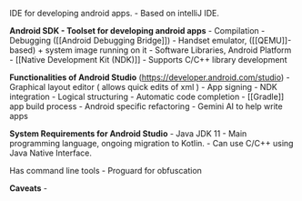 

IDE for developing android apps.
	- Based on intelliJ IDE.


**Android SDK - Toolset for developing android apps**
	- Compilation
	- Debugging ([[Android Debugging Bridge]])
	- Handset emulator, ([[QEMU]]-based) + system image running on it
	- Software Libraries, Android Platform
	- [[Native Development Kit (NDK)]]
		- Supports C/C++ library development


**Functionalities of Android Studio** (https://developer.android.com/studio)
	- Graphical layout editor ( allows quick edits of xml )
	- App signing
	- NDK integration
	- Logical structuring
	- Automatic code completion
	- [[Gradle]] app build process
	- Android specific refactoring
	- Gemini AI to help write apps


**System Requirements for Android Studio**
	- Java JDK 11
		- Main programming language, ongoing migration to Kotlin.
		- Can use C/C++ using Java Native Interface.


Has command line tools
	- Proguard for obfuscation



**Caveats**
	- 